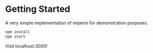 # Getting Started

A very simple implementation of imperio for demonstration purposes.

```bash
npm install
npm start
```

Visit localhost:3000!

